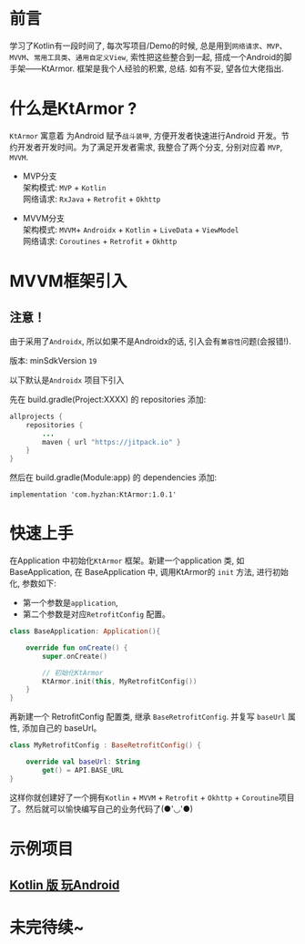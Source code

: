 # 前言

学习了Kotlin有一段时间了, 每次写项目/Demo的时候, 总是用到`网络请求`、`MVP`、`MVVM`、`常用工具类`、`通用自定义View`, 索性把这些整合到一起, 搭成一个Android的脚手架——KtArmor. 框架是我个人经验的积累, 总结. 如有不妥, 望各位大佬指出.

# 什么是KtArmor ?

`KtArmor` 寓意着 为Android 赋予`战斗装甲`, 方便开发者快速进行Android 开发。节约开发者开发时间。为了满足开发者需求, 我整合了两个分支, 分别对应着 `MVP`, `MVVM`.

* MVP分支  
架构模式: `MVP` + `Kotlin`  
网络请求: `RxJava` + `Retrofit` + `Okhttp`

* MVVM分支  
架构模式: `MVVM`+ `Androidx` + `Kotlin` + `LiveData` + `ViewModel`  
网络请求: `Coroutines` + `Retrofit` + `Okhttp`

# MVVM框架引入

## 注意！
由于采用了`Androidx`, 所以如果不是Androidx的话, 引入会有`兼容性`问题(会报错!). 

版本: minSdkVersion `19`

以下默认是`Androidx` 项目下引入

先在 build.gradle(Project:XXXX) 的 repositories 添加:
```Java
allprojects {
    repositories {
        ...
        maven { url "https://jitpack.io" }
    }
}
```
然后在 build.gradle(Module:app) 的 dependencies 添加:

```
implementation 'com.hyzhan:KtArmor:1.0.1'
```

# 快速上手
 在Application 中初始化`KtArmor` 框架。新建一个application 类, 如 BaseApplication, 在 BaseApplication 中, 调用KtArmor的 `init` 方法, 进行初始化, 参数如下:
 * 第一个参数是`application`,
 * 第二个参数是对应`RetrofitConfig` 配置。
 ```kotlin
 class BaseApplication: Application(){

     override fun onCreate() {
         super.onCreate()

         // 初始化KtArmor
         KtArmor.init(this, MyRetrofitConfig())
     }
 }
 ```
 再新建一个 RetrofitConfig 配置类, 继承 `BaseRetrofitConfig`. 并复写 `baseUrl` 属性, 添加自己的 baseUrl。


 ```kotlin
 class MyRetrofitConfig : BaseRetrofitConfig() {

     override val baseUrl: String
         get() = API.BASE_URL
 }
 ```
 这样你就创建好了一个拥有`Kotlin` + `MVVM` + `Retrofit` + `Okhttp` + `Coroutine`项目了。然后就可以愉快编写自己的业务代码了(●'◡'●)

# 示例项目

## [Kotlin 版 玩Android](https://github.com/hyzhan43/PlayAndroid/tree/KtArmor-MVVM)

# 未完待续~

